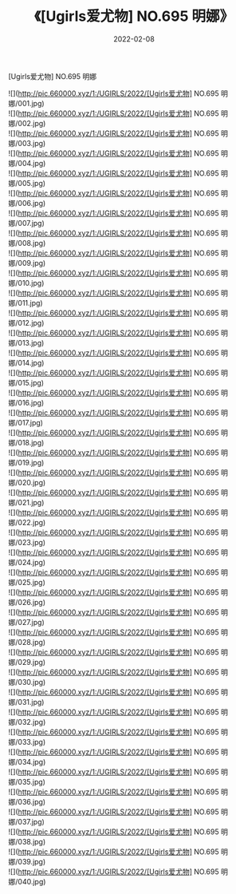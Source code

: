 ﻿---
layout: post
title:  《[Ugirls爱尤物] NO.695 明娜》
date:   2022-02-08
img: http://pic.660000.xyz/1:/UGIRLS/2022/[Ugirls爱尤物] NO.695 明娜/000.jpg
categories: [美女, 清纯, 唯美]
---

[Ugirls爱尤物] NO.695 明娜

 ![](http://pic.660000.xyz/1:/UGIRLS/2022/[Ugirls爱尤物] NO.695 明娜/001.jpg) <br>![](http://pic.660000.xyz/1:/UGIRLS/2022/[Ugirls爱尤物] NO.695 明娜/002.jpg) <br>![](http://pic.660000.xyz/1:/UGIRLS/2022/[Ugirls爱尤物] NO.695 明娜/003.jpg) <br>![](http://pic.660000.xyz/1:/UGIRLS/2022/[Ugirls爱尤物] NO.695 明娜/004.jpg) <br>![](http://pic.660000.xyz/1:/UGIRLS/2022/[Ugirls爱尤物] NO.695 明娜/005.jpg) <br>![](http://pic.660000.xyz/1:/UGIRLS/2022/[Ugirls爱尤物] NO.695 明娜/006.jpg) <br>![](http://pic.660000.xyz/1:/UGIRLS/2022/[Ugirls爱尤物] NO.695 明娜/007.jpg) <br>![](http://pic.660000.xyz/1:/UGIRLS/2022/[Ugirls爱尤物] NO.695 明娜/008.jpg) <br>![](http://pic.660000.xyz/1:/UGIRLS/2022/[Ugirls爱尤物] NO.695 明娜/009.jpg) <br>![](http://pic.660000.xyz/1:/UGIRLS/2022/[Ugirls爱尤物] NO.695 明娜/010.jpg) <br>![](http://pic.660000.xyz/1:/UGIRLS/2022/[Ugirls爱尤物] NO.695 明娜/011.jpg) <br>![](http://pic.660000.xyz/1:/UGIRLS/2022/[Ugirls爱尤物] NO.695 明娜/012.jpg) <br>![](http://pic.660000.xyz/1:/UGIRLS/2022/[Ugirls爱尤物] NO.695 明娜/013.jpg) <br>![](http://pic.660000.xyz/1:/UGIRLS/2022/[Ugirls爱尤物] NO.695 明娜/014.jpg) <br>![](http://pic.660000.xyz/1:/UGIRLS/2022/[Ugirls爱尤物] NO.695 明娜/015.jpg) <br>![](http://pic.660000.xyz/1:/UGIRLS/2022/[Ugirls爱尤物] NO.695 明娜/016.jpg) <br>![](http://pic.660000.xyz/1:/UGIRLS/2022/[Ugirls爱尤物] NO.695 明娜/017.jpg) <br>![](http://pic.660000.xyz/1:/UGIRLS/2022/[Ugirls爱尤物] NO.695 明娜/018.jpg) <br>![](http://pic.660000.xyz/1:/UGIRLS/2022/[Ugirls爱尤物] NO.695 明娜/019.jpg) <br>![](http://pic.660000.xyz/1:/UGIRLS/2022/[Ugirls爱尤物] NO.695 明娜/020.jpg) <br>![](http://pic.660000.xyz/1:/UGIRLS/2022/[Ugirls爱尤物] NO.695 明娜/021.jpg) <br>![](http://pic.660000.xyz/1:/UGIRLS/2022/[Ugirls爱尤物] NO.695 明娜/022.jpg) <br>![](http://pic.660000.xyz/1:/UGIRLS/2022/[Ugirls爱尤物] NO.695 明娜/023.jpg) <br>![](http://pic.660000.xyz/1:/UGIRLS/2022/[Ugirls爱尤物] NO.695 明娜/024.jpg) <br>![](http://pic.660000.xyz/1:/UGIRLS/2022/[Ugirls爱尤物] NO.695 明娜/025.jpg) <br>![](http://pic.660000.xyz/1:/UGIRLS/2022/[Ugirls爱尤物] NO.695 明娜/026.jpg) <br>![](http://pic.660000.xyz/1:/UGIRLS/2022/[Ugirls爱尤物] NO.695 明娜/027.jpg) <br>![](http://pic.660000.xyz/1:/UGIRLS/2022/[Ugirls爱尤物] NO.695 明娜/028.jpg) <br>![](http://pic.660000.xyz/1:/UGIRLS/2022/[Ugirls爱尤物] NO.695 明娜/029.jpg) <br>![](http://pic.660000.xyz/1:/UGIRLS/2022/[Ugirls爱尤物] NO.695 明娜/030.jpg) <br>![](http://pic.660000.xyz/1:/UGIRLS/2022/[Ugirls爱尤物] NO.695 明娜/031.jpg) <br>![](http://pic.660000.xyz/1:/UGIRLS/2022/[Ugirls爱尤物] NO.695 明娜/032.jpg) <br>![](http://pic.660000.xyz/1:/UGIRLS/2022/[Ugirls爱尤物] NO.695 明娜/033.jpg) <br>![](http://pic.660000.xyz/1:/UGIRLS/2022/[Ugirls爱尤物] NO.695 明娜/034.jpg) <br>![](http://pic.660000.xyz/1:/UGIRLS/2022/[Ugirls爱尤物] NO.695 明娜/035.jpg) <br>![](http://pic.660000.xyz/1:/UGIRLS/2022/[Ugirls爱尤物] NO.695 明娜/036.jpg) <br>![](http://pic.660000.xyz/1:/UGIRLS/2022/[Ugirls爱尤物] NO.695 明娜/037.jpg) <br>![](http://pic.660000.xyz/1:/UGIRLS/2022/[Ugirls爱尤物] NO.695 明娜/038.jpg) <br>![](http://pic.660000.xyz/1:/UGIRLS/2022/[Ugirls爱尤物] NO.695 明娜/039.jpg) <br>![](http://pic.660000.xyz/1:/UGIRLS/2022/[Ugirls爱尤物] NO.695 明娜/040.jpg) <br>
